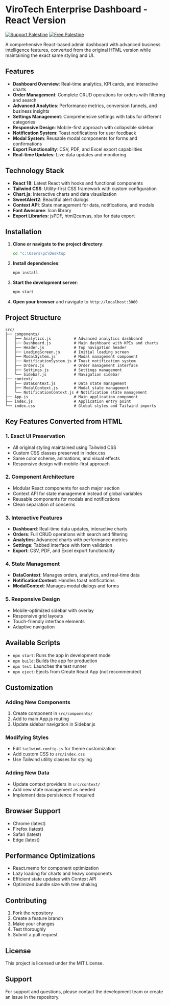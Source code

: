 # ViroTech Enterprise Dashboard - React Version

[![Support Palestine](https://img.shields.io/badge/Support-Palestine-000000?labelColor=007A3D&color=CE1126)](#support-palestine)
[![Free Palestine](https://img.shields.io/badge/Free-Palestine-CE1126?labelColor=000000&color=007A3D)](#support-palestine)


A comprehensive React-based admin dashboard with advanced business intelligence features, converted from the original HTML version while maintaining the exact same styling and UI.

## Features

- **Dashboard Overview**: Real-time analytics, KPI cards, and interactive charts
- **Order Management**: Complete CRUD operations for orders with filtering and search
- **Advanced Analytics**: Performance metrics, conversion funnels, and business insights
- **Settings Management**: Comprehensive settings with tabs for different categories
- **Responsive Design**: Mobile-first approach with collapsible sidebar
- **Notification System**: Toast notifications for user feedback
- **Modal System**: Reusable modal components for forms and confirmations
- **Export Functionality**: CSV, PDF, and Excel export capabilities
- **Real-time Updates**: Live data updates and monitoring

## Technology Stack

- **React 18**: Latest React with hooks and functional components
- **Tailwind CSS**: Utility-first CSS framework with custom configuration
- **Chart.js**: Interactive charts and data visualization
- **SweetAlert2**: Beautiful alert dialogs
- **Context API**: State management for data, notifications, and modals
- **Font Awesome**: Icon library
- **Export Libraries**: jsPDF, html2canvas, xlsx for data export

## Installation

1. **Clone or navigate to the project directory**:
   ```bash
   cd "c:\Users\pc\Desktop
   ```

2. **Install dependencies**:
   ```bash
   npm install
   ```

3. **Start the development server**:
   ```bash
   npm start
   ```

4. **Open your browser** and navigate to `http://localhost:3000`

## Project Structure

```
src/
├── components/
│   ├── Analytics.js          # Advanced analytics dashboard
│   ├── Dashboard.js          # Main dashboard with KPIs and charts
│   ├── Header.js             # Top navigation header
│   ├── LoadingScreen.js      # Initial loading screen
│   ├── ModalSystem.js        # Modal management component
│   ├── NotificationSystem.js # Toast notification system
│   ├── Orders.js             # Order management interface
│   ├── Settings.js           # Settings management
│   └── Sidebar.js            # Navigation sidebar
├── context/
│   ├── DataContext.js        # Data state management
│   ├── ModalContext.js       # Modal state management
│   └── NotificationContext.js # Notification state management
├── App.js                    # Main application component
├── index.js                  # Application entry point
└── index.css                 # Global styles and Tailwind imports
```

## Key Features Converted from HTML

### 1. **Exact UI Preservation**
- All original styling maintained using Tailwind CSS
- Custom CSS classes preserved in index.css
- Same color scheme, animations, and visual effects
- Responsive design with mobile-first approach

### 2. **Component Architecture**
- Modular React components for each major section
- Context API for state management instead of global variables
- Reusable components for modals and notifications
- Clean separation of concerns

### 3. **Interactive Features**
- **Dashboard**: Real-time data updates, interactive charts
- **Orders**: Full CRUD operations with search and filtering
- **Analytics**: Advanced charts with performance metrics
- **Settings**: Tabbed interface with form validation
- **Export**: CSV, PDF, and Excel export functionality

### 4. **State Management**
- **DataContext**: Manages orders, analytics, and real-time data
- **NotificationContext**: Handles toast notifications
- **ModalContext**: Manages modal dialogs and forms

### 5. **Responsive Design**
- Mobile-optimized sidebar with overlay
- Responsive grid layouts
- Touch-friendly interface elements
- Adaptive navigation

## Available Scripts

- `npm start`: Runs the app in development mode
- `npm build`: Builds the app for production
- `npm test`: Launches the test runner
- `npm eject`: Ejects from Create React App (not recommended)

## Customization

### Adding New Components
1. Create component in `src/components/`
2. Add to main App.js routing
3. Update sidebar navigation in Sidebar.js

### Modifying Styles
- Edit `tailwind.config.js` for theme customization
- Add custom CSS to `src/index.css`
- Use Tailwind utility classes for styling

### Adding New Data
- Update context providers in `src/context/`
- Add new state management as needed
- Implement data persistence if required

## Browser Support

- Chrome (latest)
- Firefox (latest)
- Safari (latest)
- Edge (latest)

## Performance Optimizations

- React.memo for component optimization
- Lazy loading for charts and heavy components
- Efficient state updates with Context API
- Optimized bundle size with tree shaking

## Contributing

1. Fork the repository
2. Create a feature branch
3. Make your changes
4. Test thoroughly
5. Submit a pull request

## License

This project is licensed under the MIT License.

## Support


For support and questions, please contact the development team or create an issue in the repository.
